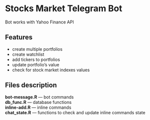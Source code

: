 # Stocks Market Telegram Bot

Bot works with Yahoo Finance API

## Features
* create multiple portfolios
* create watchlist
* add tickers to portfolios
* update portfolio’s value
* check for stock market indexes values


## Files description
**bot-message.R** — bot commands<br>
**db_func.R** — database functions<br>
**inline-add.R** — inline commands<br>
**chat_state.R** — functions to check and update inline commands state
